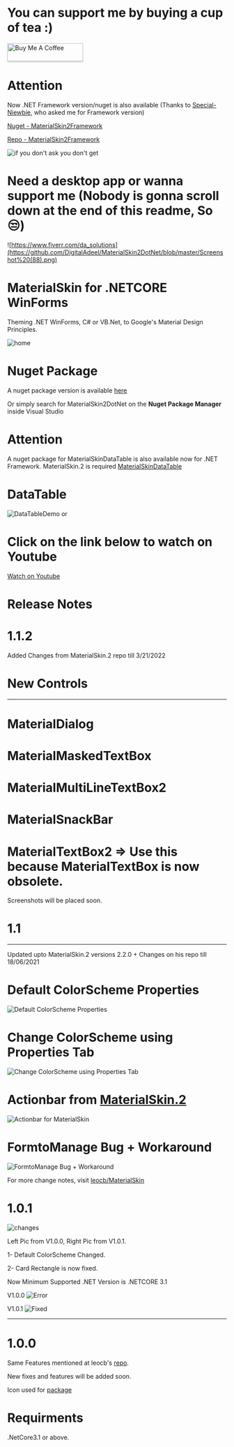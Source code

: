 # You can support me by buying a cup of tea :)
<a href="https://www.buymeacoffee.com/dasolutions" target="_blank"><img src="https://www.buymeacoffee.com/assets/img/custom_images/orange_img.png" alt="Buy Me A Coffee" style="height: 41px !important;width: 174px !important;box-shadow: 0px 3px 2px 0px rgba(190, 190, 190, 0.5) !important;-webkit-box-shadow: 0px 3px 2px 0px rgba(190, 190, 190, 0.5) !important;" ></a>

# Attention
Now .NET Framework version/nuget is also available (Thanks to [Special-Niewbie](https://github.com/Special-Niewbie), who asked me for Framework version)

[Nuget - MaterialSkin2Framework](https://www.nuget.org/packages/MaterialSkin2Framework)

[Repo    - MaterialSkin2Framework](https://github.com/digitaladeel/MaterialSkin2Framework)

![if you don't ask you don't get](https://www.azquotes.com/picture-quotes/quote-you-don-t-know-you-re-going-to-get-a-no-until-you-ask-and-if-you-don-t-ask-you-ve-given-jack-canfield-87-91-31.jpg)


# Need a desktop app or wanna support me (Nobody is gonna scroll down at the end of this readme, So 😒)
![https://www.fiverr.com/da_solutions](https://github.com/DigitalAdeel/MaterialSkin2DotNet/blob/master/Screenshot%20(88).png)
# MaterialSkin for .NETCORE WinForms

Theming .NET WinForms, C# or VB.Net, to Google's Material Design Principles.

![home](https://user-images.githubusercontent.com/77468294/134770847-0f20f37f-e3e7-4e15-b838-cf53b0b32c4e.png)

# Nuget Package

A nuget package version is available [here](https://www.nuget.org/packages/MaterialSkin2DotNet)

Or simply search for MaterialSkin2DotNet on the **Nuget Package Manager** inside Visual Studio

# Attention
A nuget package for MaterialSkinDataTable is also available now for .NET Framework. MaterialSkin.2 is required
[MaterialSkinDataTable](https://www.nuget.org/packages/MaterialSkinDataTable)

# DataTable
![DataTableDemo](https://raw.githubusercontent.com/DigitalAdeel/MaterialSkin2DotNet/master/mk2dnDataTable.webp)
or
# Click on the link below to watch on Youtube
[Watch on Youtube](https://youtu.be/LSXJA0G1LeI)

# Release Notes

# 1.1.2
Added Changes from MaterialSkin.2 repo till 3/21/2022

# New Controls
----------
# MaterialDialog
# MaterialMaskedTextBox
# MaterialMultiLineTextBox2
# MaterialSnackBar
# MaterialTextBox2 => Use this because MaterialTextBox is now obsolete.

Screenshots will be placed soon.
# 1.1
---
Updated upto MaterialSkin.2 versions 2.2.0 + Changes on his repo till 18/06/2021

# Default ColorScheme Properties

![Default ColorScheme Properties](https://github.com/DigitalAdeel/MaterialSkin2DotNet/blob/master/ColorScheme.gif)

# Change ColorScheme using Properties Tab

![Change ColorScheme using Properties Tab](https://github.com/DigitalAdeel/MaterialSkin2DotNet/blob/master/ColorSchemeinProperties.gif)

# Actionbar from [MaterialSkin.2](https://github.com/leocb/MaterialSkin/)

![Actionbar for MaterialSkin](https://github.com/DigitalAdeel/MaterialSkin2DotNet/blob/master/ActionBar.gif)

# FormtoManage Bug + Workaround

![FormtoManage Bug + Workaround](https://github.com/DigitalAdeel/MaterialSkin2DotNet/blob/master/FormtoManageBug.gif)

For more change notes, visit [leocb/MaterialSkin](https://github.com/leocb/MaterialSkin/)

# 1.0.1

![changes](https://i.ibb.co/0qx3fJ3/changes.png)

Left Pic from V1.0.0, Right Pic from V1.0.1.

1- Default ColorScheme Changed.

2- Card Rectangle is now fixed.

Now Minimum Supported .NET Version is .NETCORE 3.1

V1.0.0
![Error](https://i.ibb.co/xh2qqsz/Screenshot-69.png)

V1.0.1
![Fixed](https://i.ibb.co/Byn51hy/Screenshot-70.png)

-----

# 1.0.0
Same Features mentioned at leocb's [repo](https://github.com/leocb/MaterialSkin/).

New fixes and features will be added soon.

Icon used for [package](https://icons8.com/icon/46639/layers)


# Requirments
.NetCore3.1 or above.
